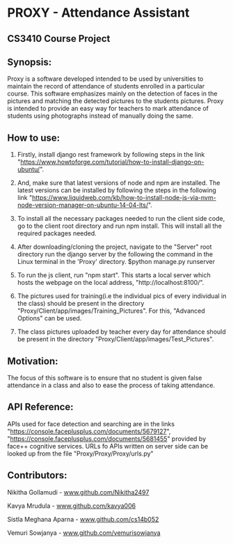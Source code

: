 # PROXY - Attendance Assistant
## CS3410 Course Project

## Synopsis:
Proxy is a software developed intended to be used by universities to maintain the record of attendance of students enrolled in a particular course. This software emphasizes mainly on the detection of faces in the pictures and matching the detected pictures to the students pictures. Proxy is intended to provide an easy way for teachers
to mark attendance of students using photographs instead of manually doing the same. 


## How to use:
1. Firstly, install django rest framework by following steps in the link "https://www.howtoforge.com/tutorial/how-to-install-django-on-ubuntu/".

2. And, make sure that latest versions of node and npm are installed. The latest versions can be installed by following the steps in the following link "https://www.liquidweb.com/kb/how-to-install-node-js-via-nvm-node-version-manager-on-ubuntu-14-04-lts/". 

3. To install all the necessary packages needed to run the client side code, go to the client root directory and run npm install. This will install all the required packages needed.

4. After downloading/cloning the project, navigate to the "Server" root directory run the django server by the following the command in the Linux terminal in the 'Proxy' directory.
		$python manage.py runserver
5. To run the js client, run "npm start". This starts a local server which hosts the webpage on the local address, "http://localhost:8100/".

6. The pictures used for training(i.e the individual pics of every individual in the class) should be present in the directory "Proxy/Client/app/images/Training_Pictures". For this, "Advanced Options" can be used.

7. The class pictures uploaded by teacher every day for attendance should be present in the directory "Proxy/Client/app/images/Test_Pictures".


## Motivation:
The focus of this software is to ensure that no student is given false attendance in a class and also to ease the process of taking attendance.


## API Reference:
APIs used for face detection and searching are in the links "https://console.faceplusplus.com/documents/5679127", "https://console.faceplusplus.com/documents/5681455" provided by face++ cognitive services.
URLs fo APIs written on server side can be looked up from the file "Proxy/Proxy/Proxy/urls.py"



## Contributors:
Nikitha Gollamudi - www.github.com/Nikitha2497

Kavya Mrudula - www.github.com/kavya006

Sistla Meghana Aparna - www.github.com/cs14b052

Vemuri Sowjanya - www.github.com/vemurisowjanya


